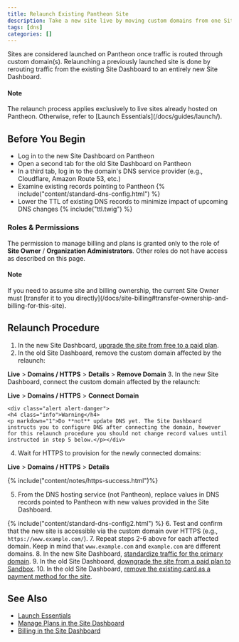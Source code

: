 ```yaml
---
title: Relaunch Existing Pantheon Site
description: Take a new site live by moving custom domains from one Site Dashboard to another, with minimal HTTPS interruptions.
tags: [dns]
categories: []
---
```

Sites are considered launched on Pantheon once traffic is routed through custom domain(s). Relaunching a previously launched site is done by rerouting traffic from the existing Site Dashboard to an entirely new Site Dashboard.

<div class="alert alert-info">
<h4 class="info">Note</h4>
<p markdown="1">The relaunch process applies exclusively to live sites already hosted on Pantheon. Otherwise, refer to [Launch Essentials](/docs/guides/launch/).</p></div>

## Before You Begin
- Log in to the new Site Dashboard on Pantheon
- Open a second tab for the old Site Dashboard on Pantheon
- In a third tab, log in to the domain's DNS service provider (e.g., Cloudflare, Amazon Route 53, etc.)
- Examine existing records pointing to Pantheon
  {% include("content/standard-dns-config.html") %}
- Lower the TTL of existing DNS records to minimize impact of upcoming DNS changes
  {% include("ttl.twig") %}

### Roles & Permissions
The permission to manage billing and plans is granted only to the role of **Site Owner** / **Organization Administrators**. Other roles do not have access as described on this page.

<div class="alert alert-info">
<h4 class="info">Note</h4>
<p markdown="1">If you need to assume site and billing ownership, the current Site Owner must [transfer it to you directly](/docs/site-billing#transfer-ownership-and-billing-for-this-site).</p></div>

## Relaunch Procedure

1. In the new Site Dashboard, [upgrade the site from free to a paid plan](/docs/site-plan/#change-site-plan).
2. In the old Site Dashboard, remove the custom domain affected by the relaunch:

  **<span class="glyphicons glyphicons-cardio"></span> Live** > **<span class="glyphicons glyphicons-global"></span> Domains / HTTPS** > **Details** > **Remove Domain**
3. In the new Site Dashboard, connect the custom domain affected by the relaunch:

  **<span class="glyphicons glyphicons-cardio"></span> Live** > **<span class="glyphicons glyphicons-global"></span> Domains / HTTPS** > **Connect Domain**

    <div class="alert alert-danger">
    <h4 class="info">Warning</h4>
    <p markdown="1">Do **not** update DNS yet. The Site Dashboard instructs you to configure DNS after connecting the domain, however for this relaunch procedure you should not change record values until instructed in step 5 below.</p></div>

4. Wait for HTTPS to provision for the newly connected domains:

  **<span class="glyphicons glyphicons-cardio"></span> Live** > **<span class="glyphicons glyphicons-global"></span> Domains / HTTPS** > **Details**

  {% include("content/notes/https-success.html")%}

5. From the DNS hosting service (not Pantheon), replace values in DNS records pointed to Pantheon with new values provided in the Site Dashboard.

 {% include("content/standard-dns-config2.html") %}
6. Test and confirm that the new site is accessible via the custom domain over HTTPS (e.g., `https://www.example.com/`).
7. Repeat steps 2-6 above for each affected domain. Keep in mind that `www.example.com` and `example.com` are different domains.
8. In the new Site Dashboard, [standardize traffic for the primary domain](/docs/domains/#redirect-to-https-and-the-primary-domain).
9. In the old Site Dashboard, [downgrade the site from a paid plan to Sandbox](/docs/site-plan/#change-site-plan).
10. In the old Site Dashboard, [remove the existing card as a payment method for the site](/docs/site-billing/#do-not-bill-this-site-to-a-card).

## See Also
- [Launch Essentials](/docs/guides/launch/)
- [Manage Plans in the Site Dashboard](/docs/site-plan/)
- [Billing in the Site Dashboard](/docs/site-billing/)
